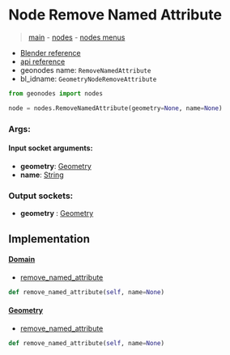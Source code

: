 # Node Remove Named Attribute

> [main](../structure.md) - [nodes](nodes.md) - [nodes menus](nodes_menus.md)

- [Blender reference](https://docs.blender.org/manual/en/latest/modeling/geometry_nodes/attribute/remove_named_attribute.html)
- [api reference](https://docs.blender.org/api/current/bpy.types.GeometryNodeRemoveAttribute.html)
- geonodes name: `RemoveNamedAttribute`
- bl_idname: `GeometryNodeRemoveAttribute`

```python
from geonodes import nodes

node = nodes.RemoveNamedAttribute(geometry=None, name=None)
```

### Args:

#### Input socket arguments:

- **geometry**: [Geometry](Geometry.md)
- **name**: [String](String.md)

### Output sockets:

- **geometry** : [Geometry](Geometry.md)

## Implementation

#### [Domain](Domain.md)

 - [remove_named_attribute](Domain.md#remove_named_attribute)
  ```python
  def remove_named_attribute(self, name=None)
  ```

#### [Geometry](Geometry.md)

 - [remove_named_attribute](Geometry.md#remove_named_attribute)
  ```python
  def remove_named_attribute(self, name=None)
  ```

